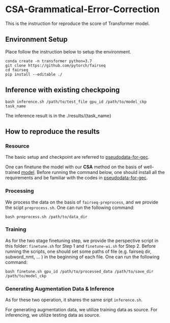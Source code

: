 # CSA-Grammatical-Error-Correction
This is the instruction for reproduce the score of Transformer model.

## Environment Setup
Place follow the instruction below to setup the environment.
```
conda create -n transformer python=3.7
git clone https://github.com/pytorch/fairseq
cd fairseq
pip install --editable ./
```

## Inference with existing checkpoing
```
bash inference.sh /path/to/test_file gpu_id /path/to/model_ckp task_name
```
The inference result is in the ./results/{task_name}

## How to reproduce the results
### Resource
The basic setup and checkpoint are referred to [pseudodata-for-gec](https://github.com/butsugiri/gec-pseudodata).

One can finetune the model with our **CSA** method on the basis of well-trained [model](https://gec-pseudo-data.s3-ap-northeast-1.amazonaws.com/ldc_giga.spell_error.finetune.checkpoint_best.pt). Before running the command below, one should install all the requirements and be familiar with the codes in [pseudodata-for-gec](https://github.com/butsugiri/gec-pseudodata).

### Processing
We process the data on the basis of `fairseq-preprocess`, and we provide the scipt `preprocess.sh`. One can run the following command:
```
bash preprocess.sh /path/to/data_dir
```

### Training
As for the two stage finetuning step, we provide the perspective script in this folder: `finetune.sh` for Step 1 and `finetune-wi.sh` for Step 2. 
Before running the scripts, one should set some paths of file (e.g. fairseq dir, subword_nmt, ... ) in the beginning of each file.
One can run the following command:
```
bash finetune.sh gpu_id /path/to/processed_data /path/to/save_dir /path/to/model_ckp
```
### Generating Augmentation Data & Inference
As for these two operation, it shares the same sript `inference.sh`.

For generating augmentation data, we utilize training data as source. 
For inferencing, we utilize testing data as source.








